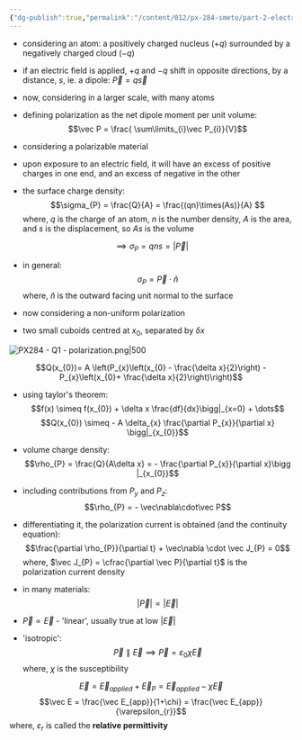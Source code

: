 ```yaml
---
{"dg-publish":true,"permalink":"/content/012/px-284-smeto/part-2-electromagnetic-theory/q-maxwell-s-equations-in-matter/px-284-q1a-polarization/","noteIcon":"1","created":"2025-02-20T15:22:41.676+00:00","updated":"2025-03-10T12:04:16.790+00:00"}
---
```


- considering an atom: a positively charged nucleus ($+q$) surrounded by a negatively charged cloud $(-q)$
- if an electric field is applied, $+q$ and $-q$ shift in opposite directions, by a distance, $s$, ie. a dipole: $\vec P = q \vec s$
- now, considering in a larger scale, with many atoms
- defining polarization as the net dipole moment per unit volume:
$$\vec P = \frac{ \sum\limits_{i}\vec  P_{i}}{V}$$

- considering a polarizable material 
- upon exposure to an electric field, it will have an excess of positive charges in one end, and an excess of negative in the other
- the surface charge density:
$$\sigma_{P} = \frac{Q}{A} = \frac{(qn)\times(As)}{A} $$
	where, $q$ is the charge of an atom, $n$ is the number density, $A$ is the area, and $s$ is the displacement, so $As$ is the volume

$$\implies \sigma_{P}  = qns = |\vec P|$$
- in general:
$$\sigma_{P} = \vec P \cdot \hat n$$
	where, $\hat n$ is the outward facing unit normal to the surface

- now considering a non-uniform polarization
- two small cuboids centred at $x_0$, separated by $\delta x$

![PX284 - Q1 - polarization.png|500](/img/user/pics/PX284%20-%20Q1%20-%20polarization.png)

$$Q(x_{0})= A \left(P_{x}\left(x_{0} - \frac{\delta x}{2}\right) - P_{x}\left(x_{0}+ \frac{\delta x}{2}\right)\right)$$
- using taylor's theorem:
$$f(x) \simeq f(x_{0}) + \delta x \frac{df}{dx}\bigg|_{x=0} + \dots$$
$$Q(x_{0}) \simeq - A \delta_{x} \frac{\partial P_{x}}{\partial x} \bigg|_{x_{0}}$$
- volume charge density:
$$\rho_{P} = \frac{Q}{A\delta x} = - \frac{\partial P_{x}}{\partial x}\bigg |_{x_{0}}$$
- including contributions from ${} P_y$ and ${} P_z:$
$$\rho_{P} = - \vec\nabla\cdot\vec P$$
- differentiating it, the polarization current is obtained (and the continuity equation):
$$\frac{\partial \rho_{P}}{\partial t} + \vec\nabla \cdot \vec J_{P} = 0$$
	where, $\vec J_{P} = \cfrac{\partial \vec P}{\partial t}$ is the polarization current density

- in many materials:
$$|\vec P | \propto |\vec E|$$
- $\vec P \propto \vec E$ - 'linear', usually true at low $|\vec E|$ 

- 'isotropic':
$$\vec P \parallel \vec E \implies \vec P = \varepsilon_{0} \chi \vec E $$
	where, $\chi$ is the susceptibility

$$\vec E = \vec E_{applied} + \vec E_{P} = \vec E_{applied} - \chi \vec E$$
$$\vec E = \frac{\vec E_{app}}{1+\chi} = \frac{\vec E_{app}}{\varepsilon_{r}}$$
	where, $\varepsilon_{r}$ is called the **relative permittivity**
